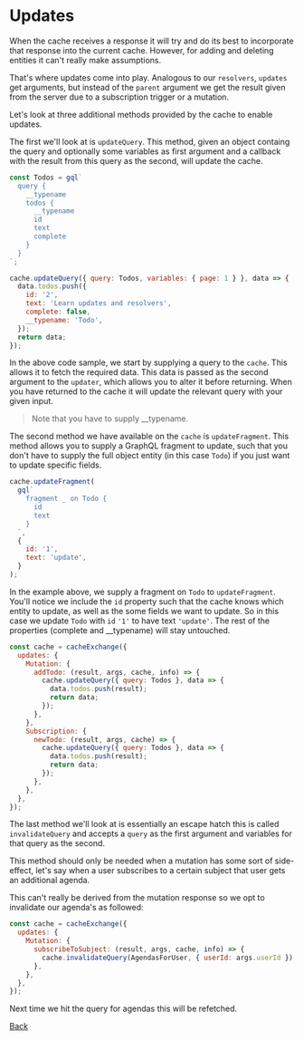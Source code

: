 # Updates

When the cache receives a response it will try and do its best to
incorporate that response into the current cache. However, for adding and
deleting entities it can't really make assumptions.

That's where updates come into play. Analogous to our `resolvers`,
`updates` get arguments, but instead of the `parent` argument we get the
result given from the server due to a subscription trigger or a mutation.

Let's look at three additional methods provided by the cache to enable
updates.

The first we'll look at is `updateQuery`. This method, given an object
containg the query and optionally some variables as first argument and
a callback with the result from this query as the second, will update the
cache.

```js
const Todos = gql`
  query {
    __typename
    todos {
      __typename
      id
      text
      complete
    }
  }
`;

cache.updateQuery({ query: Todos, variables: { page: 1 } }, data => {
  data.todos.push({
    id: '2',
    text: 'Learn updates and resolvers',
    complete: false,
    __typename: 'Todo',
  });
  return data;
});
```

In the above code sample, we start by supplying a query to the `cache`.
This allows it to fetch the required data. This data is passed as the
second argument to the `updater`, which allows you to alter it before
returning. When you have returned to the cache it will update the relevant
query with your given input.

> Note that you have to supply \_\_typename.

The second method we have available on the `cache` is `updateFragment`.
This method allows you to supply a GraphQL fragment to update, such that you
don't have to supply the full object entity (in this case `Todo`) if you just
want to update specific fields.

```js
cache.updateFragment(
  gql`
    fragment _ on Todo {
      id
      text
    }
  `,
  {
    id: '1',
    text: 'update',
  }
);
```

In the example above, we supply a fragment on `Todo` to `updateFragment`. You'll
notice we include the `id` property such that the cache knows which entity to update,
as well as the some fields we want to update. So in this case we update `Todo` with `id`
`'1'` to have text `'update'`. The rest of the properties (complete and \_\_typename)
will stay untouched.

```js
const cache = cacheExchange({
  updates: {
    Mutation: {
      addTodo: (result, args, cache, info) => {
        cache.updateQuery({ query: Todos }, data => {
          data.todos.push(result);
          return data;
        });
      },
    },
    Subscription: {
      newTodo: (result, args, cache) => {
        cache.updateQuery({ query: Todos }, data => {
          data.todos.push(result);
          return data;
        });
      },
    },
  },
});
```

The last method we'll look at is essentially an escape hatch
this is called `invalidateQuery` and accepts a `query` as
the first argument and variables for that query as the second.

This method should only be needed when a mutation has some sort
of side-effect, let's say when a user subscribes to a certain subject
that user gets an additional agenda.

This can't really be derived from the mutation response so we opt
to invalidate our agenda's as followed:

```js
const cache = cacheExchange({
  updates: {
    Mutation: {
      subscribeToSubject: (result, args, cache, info) => {
        cache.invalidateQuery(AgendasForUser, { userId: args.userId });
      },
    },
  },
});
```

Next time we hit the query for agendas this will be refetched.

[Back](../README.md)
